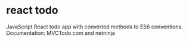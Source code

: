 # react todo

JavaScript React todo app with converted methods to ES6 conventions.  
Documentation: MVCTodo.com and netninja
